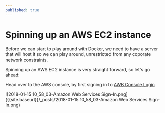 ```yaml
---
published: true
---
```

# Spinning up an AWS EC2 instance

Before we can start to play around with Docker, we need to have a server that will host it so we can play around, unrestricted from any coporate network constraints.

Spinning up an AWS EC2 instance is very straight forward, so let's go ahead:

Head over to the AWS console, by first signing in to [AWB Console Login](https://console.aws.amazon.com/?nc2=h_m_mc "AWB Console Login")

![2018-01-15 10_58_03-Amazon Web Services Sign-In.png]({{site.baseurl}}/_posts/2018-01-15 10_58_03-Amazon Web Services Sign-In.png)
